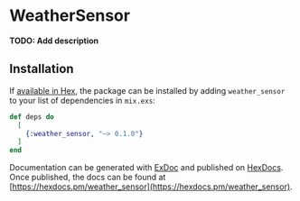 # WeatherSensor

**TODO: Add description**

## Installation

If [available in Hex](https://hex.pm/docs/publish), the package can be installed
by adding `weather_sensor` to your list of dependencies in `mix.exs`:

```elixir
def deps do
  [
    {:weather_sensor, "~> 0.1.0"}
  ]
end
```

Documentation can be generated with [ExDoc](https://github.com/elixir-lang/ex_doc)
and published on [HexDocs](https://hexdocs.pm). Once published, the docs can
be found at [https://hexdocs.pm/weather_sensor](https://hexdocs.pm/weather_sensor).


